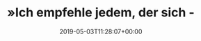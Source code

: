 ---
retweeted: false
source: <a href="https://about.twitter.com/products/tweetdeck" rel="nofollow">TweetDeck</a>
entities:
  hashtags: []
  symbols: []
  user_mentions: []
  urls:
  - url: https://t.co/5eaczkdaWI
    expanded_url: http://bit.ly/2Y53weO
    display_url: bit.ly/2Y53weO
    indices:
    - '257'
    - '280'
display_text_range:
- '0'
- '280'
favorite_count: '1'
id_str: '1124274431348625409'
truncated: false
retweet_count: '0'
id: '1124274431348625409'
possibly_sensitive: false
created_at: Fri May 03 11:28:07 +0000 2019
favorited: false
full_text: "»Ich empfehle jedem, der sich - aus welchen Gründen auch immer - gefangen
  fühlt, beklemmt oder betrübt ist, einen neuen Satz zu suchen, der nur ihm gehört.
  Es kann sein, dass man den Satz nicht findet, aber allein die Suche nach ihm tröstet
  und erheitert.«"
lang: de
quote_url: http://bit.ly/2Y53weO
tags:
- pesos:twitter
date: '2019-05-03T11:28:07+00:00'
src: https://twitter.com/bascht/status/1124274431348625409
original_url: https://twitter.com/bascht/status/1124274431348625409
type: twitter_tweet
text: "»Ich empfehle jedem, der sich - aus welchen Gründen auch immer - gefangen fühlt,
  beklemmt oder betrübt ist, einen neuen Satz zu suchen, der nur ihm gehört. Es kann
  sein, dass man den Satz nicht findet, aber allein die Suche nach ihm tröstet und
  erheitert.«"
title: "»Ich empfehle jedem, der sich -"

---